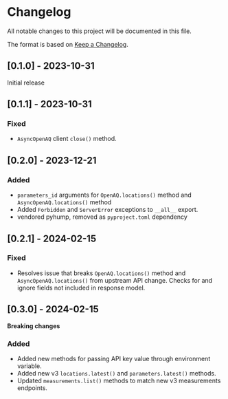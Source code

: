 # Changelog

All notable changes to this project will be documented in this file.

The format is based on [Keep a Changelog](https://keepachangelog.com/en/1.0.0/).

## [0.1.0] - 2023-10-31

Initial release

## [0.1.1] - 2023-10-31

### Fixed

- `AsyncOpenAQ` client `close()` method.

## [0.2.0] - 2023-12-21

### Added

- `parameters_id` arguments for `OpenAQ.locations()` method and `AsyncOpenAQ.locations()` method
- Added `Forbidden` and `ServerError` exceptions to `__all__` export.
- vendored pyhump, removed as `pyproject.toml` dependency

## [0.2.1] - 2024-02-15

### Fixed

- Resolves issue that breaks `OpenAQ.locations()` method and `AsyncOpenAQ.locations()` from upstream API change. Checks for and ignore fields not included in response model.

## [0.3.0] - 2024-02-15

**Breaking changes**

### Added

- Added new methods for passing API key value through environment variable.
- Added new v3 `locations.latest()` and `parameters.latest()` methods.
- Updated `measurements.list()` methods to match new v3 measurements endpoints.
